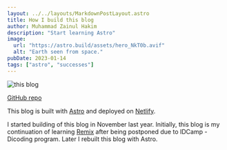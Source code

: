 ```yaml
---
layout: ../../layouts/MarkdownPostLayout.astro
title: How I build this blog
author: Muhammad Zainul Hakim
description: "Start learning Astro"
image:
  url: "https://astro.build/assets/hero_NkT0b.avif"
  alt: "Earth seen from space."
pubDate: 2023-01-14
tags: ["astro", "successes"]
---
```


![this blog](/images/this-site.jpg "This Blog")

[GitHub repo](https://github.com/zaynhakim/astroblog)

This blog is built with [Astro](https://astro.build) and deployed on [Netlify](https://netlify.com).

I started building of this blog in November last year. Initially, this blog is my continuation of learning [Remix](https://remix.run) after being postponed due to IDCamp - Dicoding program. Later I rebuilt this blog with Astro.
